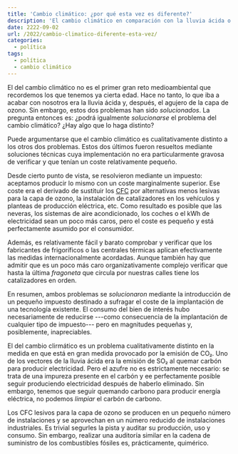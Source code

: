 ```yaml
---
title: 'Cambio climático: ¿por qué esta vez es diferente?'
description: 'El cambio climático en comparación con la lluvia ácida o el agujero de la capa de ozono'
date: 2222-09-02
url: /2022/cambio-climatico-diferente-esta-vez/
categories:
  - política
tags:
  - política
  - cambio climático
---
```


El del cambio climático no es el primer gran reto medioambiental que recordemos los que tenemos ya cierta edad. Hace no tanto, lo que iba a acabar con nosotros era la lluvia ácida y, después, el agujero de la capa de ozono. Sin embargo, estos dos problemas han sido _solucionados_. La pregunta entonces es: ¿podrá igualmente _solucionarse_ el problema del cambio climático? ¿Hay algo que lo haga distinto?

Puede argumentarse que el cambio climático es cualitativamente distinto a los otros dos problemas. Estos dos últimos fueron resueltos mediante soluciones técnicas cuya implementación no era particularmente gravosa de verificar y que tenían un coste relativamente pequeño.

Desde cierto punto de vista, se resolvieron mediante un impuesto: aceptamos producir lo mismo con un coste marginalmente superior. Ese coste era el derivado de sustituir los [CFC](https://es.wikipedia.org/wiki/Clorofluorocarburo) por alternativas menos lesivas para la capa de ozono, la instalación de catalizadores en los vehículos y planteas de producción eléctrica, etc. Como resultado es posible que las neveras, los sistemas de aire acondicionado, los coches o el kWh de electricidad sean un poco más caros, pero el coste es pequeño y está perfectamente asumido por el consumidor.

Además, es relativamente fácil y barato comprobar y verificar que los fabricantes de frigoríficos o las centrales térmicas aplican efectivamente las medidas internacionalmente acordadas. Aunque también hay que admitir que es un poco más caro organizativamente complejo verificar que hasta la última _fragoneta_ que circula por nuestras calles tiene los catalizadores en orden.

En resumen, ambos problemas se _solucionaron_ mediante la introducción de un pequeño impuesto destinado a sufragar el coste de la implantación de una tecnología existente. El consumo del bien de interés hubo necesariamente de reducirse ---como consecuencia de la implantación de cualquier tipo de impuesto--- pero en magnitudes pequeñas y, posiblemente, inapreciables.

El del cambio clirmático es un problema cualitativamente distinto en la medida en que está en gran medida provocado por la emisión de CO₂. Uno de los vectores de la lluvia ácida era la emisión de SO₂ al quemar carbón para producir electricidad. Pero el azufre no es estrictamente necesario: se trata de una impureza presente en el carbón y ee perfectamente posible seguir produciendo electricidad después de haberlo eliminado. Sin embargo, tenemos que seguir quemando carbono para producir energía eléctrica, no podemos _limpiar_ el carbón de carbono.

Los CFC lesivos para la capa de ozono se producen en un pequeño número de instalaciones y se aprovechan en un número reducido de instalaciones industriales. Es trivial segurles la pista y auditar su producción, uso y consumo. Sin embargo, realizar una auditoría similar en la cadena de suministro de los combustibles fósiles es, prácticamente, quimérico.

